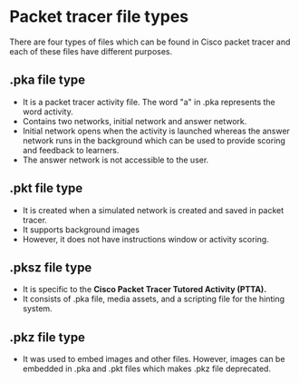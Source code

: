 # Packet tracer file types

There are four types of files which can be found in Cisco packet tracer and each of these files have different purposes.

## .pka file type
- It is a packet tracer activity file. The word "a" in .pka represents the word activity.
- Contains two networks, initial network and answer network.
- Initial network opens when the activity is launched whereas the answer network runs in the background which can be used to provide scoring and feedback to learners.
- The answer network is not accessible to the user.

## .pkt file type
- It is created when a simulated network is created and saved in packet tracer.
- It supports background images
- However, it does not have instructions window or activity scoring.

## .pksz file type
- It is specific to the **Cisco Packet Tracer Tutored Activity (PTTA).**
- It consists of .pka file, media assets, and a scripting file for the hinting system.

## .pkz file type
- It was used to embed images and other files. However, images can be embedded in .pka and .pkt files which makes .pkz file deprecated.
